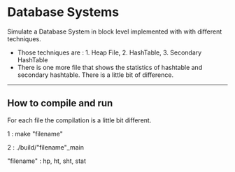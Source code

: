 # Database Systems

Simulate a Database System in block level implemented with with different techniques. 

- Those techniques are : 1. Heap File, 2. HashTable, 3. Secondary HashTable
- There is one more file that shows the statistics of hashtable and secondary hashtable. There is a little bit of difference.

---------------------------------
How to compile and run
---------------------------------
For each file the compilation is a little bit different.

1 : make "filename"   

2 : ./build/"filename"_main

"filename" : hp, ht, sht, stat
